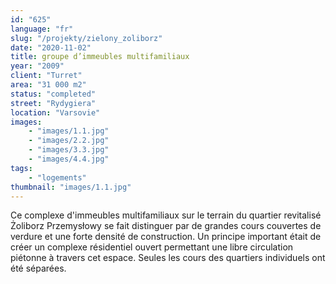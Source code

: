 ```yaml
---
id: "625"
language: "fr"
slug: "/projekty/zielony_zoliborz"
date: "2020-11-02"
title: groupe d’immeubles multifamiliaux
year: "2009"
client: "Turret"
area: "31 000 m2"
status: "completed"
street: "Rydygiera"
location: "Varsovie"
images: 
    - "images/1.1.jpg"
    - "images/2.2.jpg"
    - "images/3.3.jpg"
    - "images/4.4.jpg"    
tags: 
    - "logements"
thumbnail: "images/1.1.jpg"
---
```

Ce complexe d'immeubles multifamiliaux sur le terrain du quartier revitalisé Żoliborz Przemysłowy se fait distinguer par de grandes cours couvertes de verdure et une forte densité de construction. Un principe important était de créer un complexe résidentiel ouvert permettant une libre circulation piétonne à&nbsp;travers cet espace. Seules les cours des quartiers individuels ont été séparées. 
